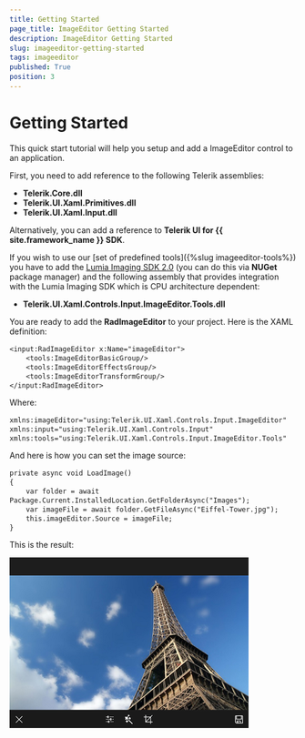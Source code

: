 ```yaml
---
title: Getting Started
page_title: ImageEditor Getting Started
description: ImageEditor Getting Started
slug: imageeditor-getting-started
tags: imageeditor
published: True
position: 3
---
```


# Getting Started


This quick start tutorial will help you setup and add a ImageEditor control to an application.

First, you need to add reference to the following Telerik assemblies:

* **Telerik.Core.dll**
* **Telerik.UI.Xaml.Primitives.dll**
* **Telerik.UI.Xaml.Input.dll**

Alternatively, you can add a reference to **Telerik UI for {{ site.framework_name }} SDK**.

If you wish to use our [set of predefined tools]({%slug imageeditor-tools%}) you have to add the [Lumia Imaging SDK 2.0](https://msdn.microsoft.com/en-us/library/dn859593.aspx) (you can do this via **NUGet** package manager) and the following assembly that provides integration with the Lumia Imaging SDK which is CPU architecture dependent:

* **Telerik.UI.Xaml.Controls.Input.ImageEditor.Tools.dll**

You are ready to add the **RadImageEditor** to your project. Here is the XAML definition:

	<input:RadImageEditor x:Name="imageEditor">
	    <tools:ImageEditorBasicGroup/>
	    <tools:ImageEditorEffectsGroup/>
	    <tools:ImageEditorTransformGroup/>
	</input:RadImageEditor>

Where:

	xmlns:imageEditor="using:Telerik.UI.Xaml.Controls.Input.ImageEditor"
	xmlns:input="using:Telerik.UI.Xaml.Controls.Input"
	xmlns:tools="using:Telerik.UI.Xaml.Controls.Input.ImageEditor.Tools"

And here is how you can set the image source:

	private async void LoadImage()
	{
	    var folder = await Package.Current.InstalledLocation.GetFolderAsync("Images");
	    var imageFile = await folder.GetFileAsync("Eiffel-Tower.jpg");
	    this.imageEditor.Source = imageFile;
	}

This is the result:

![RadImageEditor Getting Started](images/imageeditor-getting-started.png)